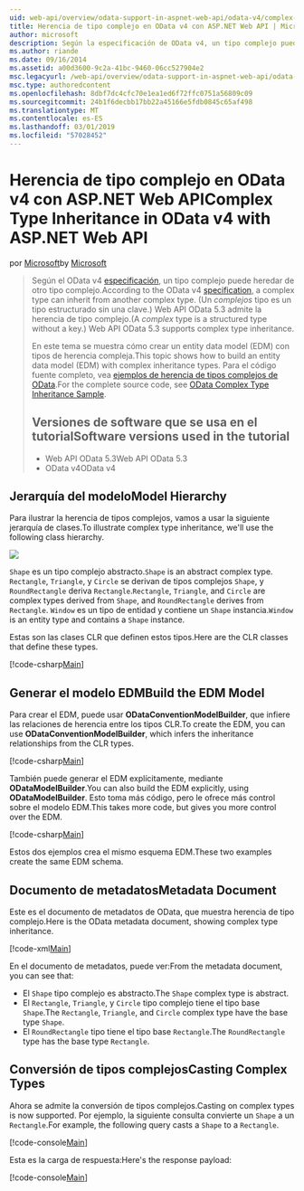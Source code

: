 ```yaml
---
uid: web-api/overview/odata-support-in-aspnet-web-api/odata-v4/complex-type-inheritance-in-odata-v4
title: Herencia de tipo complejo en OData v4 con ASP.NET Web API | Microsoft Docs
author: microsoft
description: Según la especificación de OData v4, un tipo complejo puede heredar de otro tipo complejo. (Un tipo complejo es un tipo estructurado sin una clave). API de Web...
ms.author: riande
ms.date: 09/16/2014
ms.assetid: a00d3600-9c2a-41bc-9460-06cc527904e2
msc.legacyurl: /web-api/overview/odata-support-in-aspnet-web-api/odata-v4/complex-type-inheritance-in-odata-v4
msc.type: authoredcontent
ms.openlocfilehash: 8dbf7dc4cfc70e1ea1ed6f72ffc0751a56809c09
ms.sourcegitcommit: 24b1f6decbb17bb22a45166e5fdb0845c65af498
ms.translationtype: MT
ms.contentlocale: es-ES
ms.lasthandoff: 03/01/2019
ms.locfileid: "57028452"
---
```

<a name="complex-type-inheritance-in-odata-v4-with-aspnet-web-api"></a><span data-ttu-id="a02f1-104">Herencia de tipo complejo en OData v4 con ASP.NET Web API</span><span class="sxs-lookup"><span data-stu-id="a02f1-104">Complex Type Inheritance in OData v4 with ASP.NET Web API</span></span>
====================
<span data-ttu-id="a02f1-105">por [Microsoft](https://github.com/microsoft)</span><span class="sxs-lookup"><span data-stu-id="a02f1-105">by [Microsoft](https://github.com/microsoft)</span></span>

> <span data-ttu-id="a02f1-106">Según el OData v4 [especificación](http://www.odata.org/documentation/odata-version-4-0/), un tipo complejo puede heredar de otro tipo complejo.</span><span class="sxs-lookup"><span data-stu-id="a02f1-106">According to the OData v4 [specification](http://www.odata.org/documentation/odata-version-4-0/), a complex type can inherit from another complex type.</span></span> <span data-ttu-id="a02f1-107">(Un *complejos* tipo es un tipo estructurado sin una clave.) Web API OData 5.3 admite la herencia de tipo complejo.</span><span class="sxs-lookup"><span data-stu-id="a02f1-107">(A *complex* type is a structured type without a key.) Web API OData 5.3 supports complex type inheritance.</span></span>
> 
> <span data-ttu-id="a02f1-108">En este tema se muestra cómo crear un entity data model (EDM) con tipos de herencia compleja.</span><span class="sxs-lookup"><span data-stu-id="a02f1-108">This topic shows how to build an entity data model (EDM) with complex inheritance types.</span></span> <span data-ttu-id="a02f1-109">Para el código fuente completo, vea [ejemplos de herencia de tipos complejos de OData](http://aspnet.codeplex.com/sourcecontrol/latest#Samples/WebApi/OData/v4/ODataComplexTypeInheritanceSample/ReadMe.txt).</span><span class="sxs-lookup"><span data-stu-id="a02f1-109">For the complete source code, see [OData Complex Type Inheritance Sample](http://aspnet.codeplex.com/sourcecontrol/latest#Samples/WebApi/OData/v4/ODataComplexTypeInheritanceSample/ReadMe.txt).</span></span>
> 
> ## <a name="software-versions-used-in-the-tutorial"></a><span data-ttu-id="a02f1-110">Versiones de software que se usa en el tutorial</span><span class="sxs-lookup"><span data-stu-id="a02f1-110">Software versions used in the tutorial</span></span>
> 
> 
> - <span data-ttu-id="a02f1-111">Web API OData 5.3</span><span class="sxs-lookup"><span data-stu-id="a02f1-111">Web API OData 5.3</span></span>
> - <span data-ttu-id="a02f1-112">OData v4</span><span class="sxs-lookup"><span data-stu-id="a02f1-112">OData v4</span></span>


## <a name="model-hierarchy"></a><span data-ttu-id="a02f1-113">Jerarquía del modelo</span><span class="sxs-lookup"><span data-stu-id="a02f1-113">Model Hierarchy</span></span>

<span data-ttu-id="a02f1-114">Para ilustrar la herencia de tipos complejos, vamos a usar la siguiente jerarquía de clases.</span><span class="sxs-lookup"><span data-stu-id="a02f1-114">To illustrate complex type inheritance, we'll use the following class hierarchy.</span></span>

![](complex-type-inheritance-in-odata-v4/_static/image1.png)

<span data-ttu-id="a02f1-115">`Shape` es un tipo complejo abstracto.</span><span class="sxs-lookup"><span data-stu-id="a02f1-115">`Shape` is an abstract complex type.</span></span> <span data-ttu-id="a02f1-116">`Rectangle`, `Triangle`, y `Circle` se derivan de tipos complejos `Shape`, y `RoundRectangle` deriva `Rectangle`.</span><span class="sxs-lookup"><span data-stu-id="a02f1-116">`Rectangle`, `Triangle`, and `Circle` are complex types derived from `Shape`, and `RoundRectangle` derives from `Rectangle`.</span></span> <span data-ttu-id="a02f1-117">`Window` es un tipo de entidad y contiene un `Shape` instancia.</span><span class="sxs-lookup"><span data-stu-id="a02f1-117">`Window` is an entity type and contains a `Shape` instance.</span></span>

<span data-ttu-id="a02f1-118">Estas son las clases CLR que definen estos tipos.</span><span class="sxs-lookup"><span data-stu-id="a02f1-118">Here are the CLR classes that define these types.</span></span>

[!code-csharp[Main](complex-type-inheritance-in-odata-v4/samples/sample1.cs)]

## <a name="build-the-edm-model"></a><span data-ttu-id="a02f1-119">Generar el modelo EDM</span><span class="sxs-lookup"><span data-stu-id="a02f1-119">Build the EDM Model</span></span>

<span data-ttu-id="a02f1-120">Para crear el EDM, puede usar **ODataConventionModelBuilder**, que infiere las relaciones de herencia entre los tipos CLR.</span><span class="sxs-lookup"><span data-stu-id="a02f1-120">To create the EDM, you can use **ODataConventionModelBuilder**, which infers the inheritance relationships from the CLR types.</span></span>

[!code-csharp[Main](complex-type-inheritance-in-odata-v4/samples/sample2.cs)]

<span data-ttu-id="a02f1-121">También puede generar el EDM explícitamente, mediante **ODataModelBuilder**.</span><span class="sxs-lookup"><span data-stu-id="a02f1-121">You can also build the EDM explicitly, using **ODataModelBuilder**.</span></span> <span data-ttu-id="a02f1-122">Esto toma más código, pero le ofrece más control sobre el modelo EDM.</span><span class="sxs-lookup"><span data-stu-id="a02f1-122">This takes more code, but gives you more control over the EDM.</span></span>

[!code-csharp[Main](complex-type-inheritance-in-odata-v4/samples/sample3.cs)]

<span data-ttu-id="a02f1-123">Estos dos ejemplos crea el mismo esquema EDM.</span><span class="sxs-lookup"><span data-stu-id="a02f1-123">These two examples create the same EDM schema.</span></span>

## <a name="metadata-document"></a><span data-ttu-id="a02f1-124">Documento de metadatos</span><span class="sxs-lookup"><span data-stu-id="a02f1-124">Metadata Document</span></span>

<span data-ttu-id="a02f1-125">Este es el documento de metadatos de OData, que muestra herencia de tipo complejo.</span><span class="sxs-lookup"><span data-stu-id="a02f1-125">Here is the OData metadata document, showing complex type inheritance.</span></span>

[!code-xml[Main](complex-type-inheritance-in-odata-v4/samples/sample4.xml?highlight=13,17,25,30)]

<span data-ttu-id="a02f1-126">En el documento de metadatos, puede ver:</span><span class="sxs-lookup"><span data-stu-id="a02f1-126">From the metadata document, you can see that:</span></span>

- <span data-ttu-id="a02f1-127">El `Shape` tipo complejo es abstracto.</span><span class="sxs-lookup"><span data-stu-id="a02f1-127">The `Shape` complex type is abstract.</span></span>
- <span data-ttu-id="a02f1-128">El `Rectangle`, `Triangle`, y `Circle` tipo complejo tiene el tipo base `Shape`.</span><span class="sxs-lookup"><span data-stu-id="a02f1-128">The `Rectangle`, `Triangle`, and `Circle` complex type have the base type `Shape`.</span></span>
- <span data-ttu-id="a02f1-129">El `RoundRectangle` tipo tiene el tipo base `Rectangle`.</span><span class="sxs-lookup"><span data-stu-id="a02f1-129">The `RoundRectangle` type has the base type `Rectangle`.</span></span>

## <a name="casting-complex-types"></a><span data-ttu-id="a02f1-130">Conversión de tipos complejos</span><span class="sxs-lookup"><span data-stu-id="a02f1-130">Casting Complex Types</span></span>

<span data-ttu-id="a02f1-131">Ahora se admite la conversión de tipos complejos.</span><span class="sxs-lookup"><span data-stu-id="a02f1-131">Casting on complex types is now supported.</span></span> <span data-ttu-id="a02f1-132">Por ejemplo, la siguiente consulta convierte un `Shape` a un `Rectangle`.</span><span class="sxs-lookup"><span data-stu-id="a02f1-132">For example, the following query casts a `Shape` to a `Rectangle`.</span></span>

[!code-console[Main](complex-type-inheritance-in-odata-v4/samples/sample5.cmd)]

<span data-ttu-id="a02f1-133">Esta es la carga de respuesta:</span><span class="sxs-lookup"><span data-stu-id="a02f1-133">Here's the response payload:</span></span>

[!code-console[Main](complex-type-inheritance-in-odata-v4/samples/sample6.cmd)]
